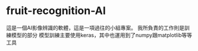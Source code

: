 # fruit-recognition-AI
這是一個AI影像辨識的軟體，這是一項過往的小組專案。
我所負責的工作則是訓練模型的部分
模型訓練主要使用keras，其中也運用到了numpy跟matplotlib等等工具
